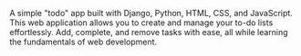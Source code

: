 A simple "todo" app built with Django, Python, HTML, CSS, and JavaScript. This web application allows you to create and manage your to-do lists effortlessly. Add, complete, and remove tasks with ease, all while learning the fundamentals of web development.


